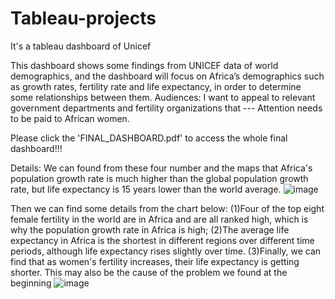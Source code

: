 # Tableau-projects
It's a tableau dashboard of Unicef

This dashboard shows some findings from UNICEF data of world demographics, 
and the dashboard will focus on Africa’s demographics such as growth rates, fertility rate and life expectancy, in order to determine some relationships between them.
Audiences: I want to appeal to relevant government departments and fertility organizations that --- Attention needs to be paid to African women.

Please click the 'FINAL_DASHBOARD.pdf' to access the whole final dashboard!!!

Details:
We can found from these four number and the maps that Africa's population growth rate is much higher than the global population growth rate, but life expectancy is 15 years lower than the world average.
![image](https://user-images.githubusercontent.com/102696094/160923091-e985fbf8-11c8-4d7f-8f19-79deb71f2c53.png)

Then we can find some details from the chart below: 
(1)Four of the top eight female fertility in the world are in Africa and are all ranked high, which is why the population growth rate in Africa is high; 
(2)The average life expectancy in Africa is the shortest in different regions over different time periods, although life expectancy rises slightly over time.
(3)Finally, we can find that as women's fertility increases, their life expectancy is getting shorter. This may also be the cause of the problem we found at the beginning
![image](https://user-images.githubusercontent.com/102696094/160923242-7163c9ad-ad85-48a4-99f9-0ca1cd321863.png)

